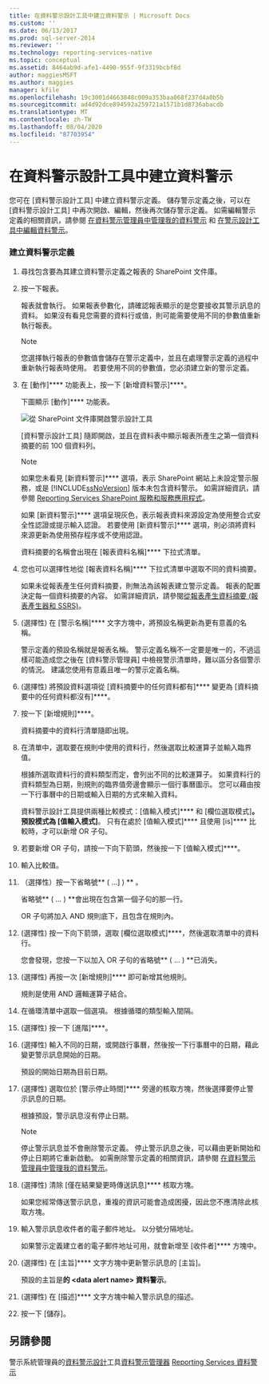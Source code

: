 ```yaml
---
title: 在資料警示設計工具中建立資料警示 | Microsoft Docs
ms.custom: ''
ms.date: 06/13/2017
ms.prod: sql-server-2014
ms.reviewer: ''
ms.technology: reporting-services-native
ms.topic: conceptual
ms.assetid: 8464ab9d-afe1-4490-955f-9f3319bcbf8d
author: maggiesMSFT
ms.author: maggies
manager: kfile
ms.openlocfilehash: 19c3001d4663848c009a353baa068f237d4a0b5b
ms.sourcegitcommit: ad4d92dce894592a259721a1571b1d8736abacdb
ms.translationtype: MT
ms.contentlocale: zh-TW
ms.lasthandoff: 08/04/2020
ms.locfileid: "87703954"
---
```

# <a name="create-a-data-alert-in-data-alert-designer"></a>在資料警示設計工具中建立資料警示
  您可在 [資料警示設計工具] 中建立資料警示定義。 儲存警示定義之後，可以在 [資料警示設計工具] 中再次開啟、編輯，然後再次儲存警示定義。 如需編輯警示定義的相關資訊，請參閱 [在資料警示管理員中管理我的資料警示](manage-my-data-alerts-in-data-alert-manager.md) 和 [在警示設計工具中編輯資料警示](edit-a-data-alert-in-alert-designer.md)。

### <a name="to-create-a-data-alert-definition"></a>建立資料警示定義

1.  尋找包含要為其建立資料警示定義之報表的 SharePoint 文件庫。

2.  按一下報表。

     報表就會執行。 如果報表參數化，請確認報表顯示的是您要接收其警示訊息的資料。 如果沒有看見您需要的資料行或值，則可能需要使用不同的參數值重新執行報表。

    > [!NOTE]
    >  您選擇執行報表的參數值會儲存在警示定義中，並且在處理警示定義的過程中重新執行報表時使用。 若要使用不同的參數值，您必須建立新的警示定義。

3.  在 [動作]**** 功能表上，按一下 [新增資料警示]****。

     下圖顯示 [動作]**** 功能表。

     ![從 SharePoint 文件庫開啟警示設計工具](media/rs-openalertdesigneriw.gif "從 SharePoint 文件庫開啟警示設計工具")

     [資料警示設計工具] 隨即開啟，並且在資料表中顯示報表所產生之第一個資料摘要的前 100 個資料列。

    > [!NOTE]
    >  如果您未看見 [新資料警示]**** 選項，表示 SharePoint 網站上未設定警示服務，或是 [!INCLUDE[ssNoVersion](../includes/ssnoversion-md.md)] 版本未包含資料警示。 如需詳細資訊，請參閱 [Reporting Services SharePoint 服務和服務應用程式](../../2014/reporting-services/reporting-services-sharepoint-service-and-service-applications.md)。
    > 
    >  如果 [新資料警示]**** 選項呈現灰色，表示報表資料來源設定為使用整合式安全性認證或提示輸入認證。 若要使用 [新資料警示]**** 選項，則必須將資料來源更新為使用預存程序或不使用認證。

     資料摘要的名稱會出現在 [報表資料名稱]**** 下拉式清單。

4.  您也可以選擇性地從 [報表資料名稱]**** 下拉式清單中選取不同的資料摘要。

     如果未從報表產生任何資料摘要，則無法為該報表建立警示定義。 報表的配置決定每一個資料摘要的內容。 如需詳細資訊，請參閱[從報表產生資料摘要 &#40;報表產生器和 SSRS&#41;](report-builder/generating-data-feeds-from-reports-report-builder-and-ssrs.md)。

5.  (選擇性) 在 [警示名稱]**** 文字方塊中，將預設名稱更新為更有意義的名稱。

     警示定義的預設名稱就是報表名稱。 警示定義名稱不一定要是唯一的，不過這樣可能造成您之後在 [資料警示管理員] 中檢視警示清單時，難以區分各個警示的情況。 建議您使用有意義且唯一的警示定義名稱。

6.  (選擇性) 將預設資料選項從 [資料摘要中的任何資料都有]**** 變更為 [資料摘要中的任何資料都沒有]****。

7.  按一下 [新增規則]****。

     資料摘要中的資料行清單隨即出現。

8.  在清單中，選取要在規則中使用的資料行，然後選取比較運算子並輸入臨界值。

     根據所選取資料行的資料類型而定，會列出不同的比較運算子。 如果資料行的資料類型為日期，則規則的臨界值旁邊會顯示一個行事曆圖示。 您可以藉由按一下行事曆中的日期或輸入日期的方式來輸入資料。

     資料警示設計工具提供兩種比較模式：[值輸入模式]**** 和 [欄位選取模式]****。 預設模式為 [值輸入模式]****。 只有在處於 [值輸入模式]**** 且使用 [is]**** 比較時，才可以新增 OR 子句。

9. 若要新增 OR 子句，請按一下向下箭頭，然後按一下 [值輸入模式]****。

10. 輸入比較值。

11. （選擇性）按一下省略號** ( ...] ) ** 。

     省略號** ( ... ) **會出現在包含第一個子句的那一行。

     OR 子句將加入 AND 規則底下，且包含在規則內。

12. (選擇性) 按一下向下箭頭，選取 [欄位選取模式]****，然後選取清單中的資料行。

     您會發現，您按一下以加入 OR 子句的省略號** ( ... ) **已消失。

13. (選擇性) 再按一次 [新增規則]**** 即可新增其他規則。

     規則是使用 AND 邏輯運算子結合。

14. 在循環清單中選取一個選項。 根據循環的類型輸入間隔。

15. (選擇性) 按一下 [進階]****。

16. (選擇性) 輸入不同的日期，或開啟行事曆，然後按一下行事曆中的日期，藉此變更警示訊息開始的日期。

     預設的開始日期為目前日期。

17. (選擇性) 選取位於 [警示停止時間]**** 旁邊的核取方塊，然後選擇要停止警示訊息的日期。

     根據預設，警示訊息沒有停止日期。

    > [!NOTE]
    >  停止警示訊息並不會刪除警示定義。 停止警示訊息之後，可以藉由更新開始和停止日期將它重新啟動。 如需刪除警示定義的相關資訊，請參閱 [在資料警示管理員中管理我的資料警示](manage-my-data-alerts-in-data-alert-manager.md)。

18. (選擇性) 清除 [僅在結果變更時傳送訊息]**** 核取方塊。

     如果您經常傳送警示訊息，重複的資訊可能會造成困擾，因此您不應清除此核取方塊。

19. 輸入警示訊息收件者的電子郵件地址。 以分號分隔地址。

     如果警示定義建立者的電子郵件地址可用，就會新增至 [收件者]**** 方塊中。

20. (選擇性) 在 [主旨]**** 文字方塊中更新警示訊息的 [主旨]。

     預設的主旨是**的 \<data alert name> 資料警示**。

21. (選擇性) 在 [描述]**** 文字方塊中輸入警示訊息的描述。

22. 按一下 [儲存]。

## <a name="see-also"></a>另請參閱
 警示系統管理員的[資料警示設計](../../2014/reporting-services/data-alert-designer.md)工具[資料警示管理器](../../2014/reporting-services/data-alert-manager-for-alerting-administrators.md) [Reporting Services 資料警示](../ssms/agent/alerts.md)


